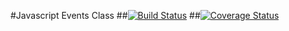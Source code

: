 #Javascript Events Class
##[![Build Status](https://travis-ci.org/mednix/javascript-events-class.png?branch=master)](https://travis-ci.org/mednix/javascript-events-class)
##[![Coverage Status](https://coveralls.io/repos/mednix/javascript-events-class/badge.png)](https://coveralls.io/r/mednix/javascript-events-class)